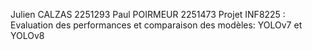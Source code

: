 Julien CALZAS 2251293
Paul POIRMEUR 2251473
Projet INF8225 : Evaluation des performances et comparaison des modèles: YOLOv7 et YOLOv8
